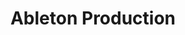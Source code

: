 ---
layout: page # Or a specific layout like 'teaching' if you create one for detail pages
title: 'Ableton Production'
description: UPCOMING MAY 2025 at Nuovo Anfiteatro Martesana
importance: 999
category: 'NAMA' # Assign a category
# You can add other relevant details here (e.g., description, course code)
related_publications: false
---